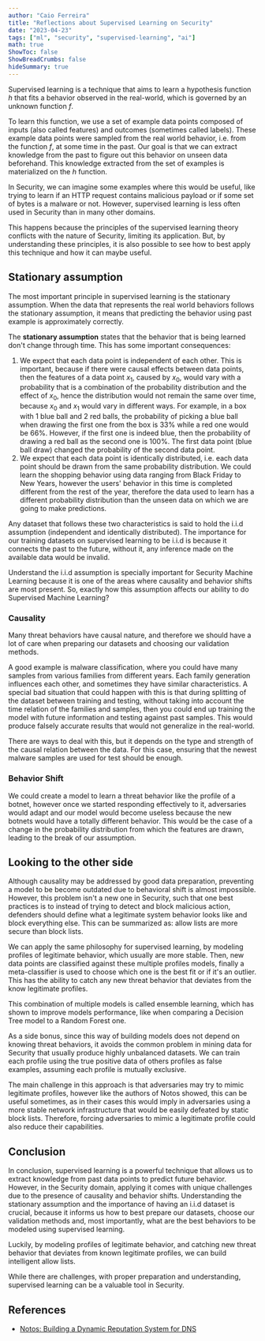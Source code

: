 ```yaml
---
author: "Caio Ferreira"
title: "Reflections about Supervised Learning on Security"
date: "2023-04-23"
tags: ["ml", "security", "supervised-learning", "ai"]
math: true
ShowToc: false
ShowBreadCrumbs: false
hideSummary: true
---
```


Supervised learning is a technique that aims to learn a hypothesis function $h$ that fits a behavior observed in the real-world, which is governed by an unknown function $f$.

To learn this function, we use a set of example data points composed of inputs (also called features) and outcomes (sometimes called labels). These example data points were sampled from the real world behavior, i.e. from the function $f$, at some time in the past. Our goal is that we can extract knowledge from the past to figure out this behavior on unseen data beforehand. This knowledge extracted from the set of examples is materialized on the $h$ function.

In Security, we can imagine some examples where this would be useful, like trying to learn if an HTTP request contains malicious payload or if some set of bytes is a malware or not. However, supervised learning is less often used in Security than in many other domains.

This happens because the principles of the supervised learning theory conflicts with the nature of Security, limiting its application. But, by understanding these principles, it is also possible to see how to best apply this technique and how it can maybe useful.

## Stationary assumption

The most important principle in supervised learning is the stationary assumption. When the data that represents the real world behaviors follows the stationary assumption, it means that predicting the behavior using past example is approximately correctly.

The **stationary assumption** states that the behavior that is being learned don't change through time. This has some important consequences:

1. We expect that each data point is independent of each other. This is important, because if there were causal effects between data points, then the features of a data point $x_1$, caused by $x_0$, would vary with a probability that is a combination of the probability distribution and the effect of $x_0$, hence the distribution would not remain the same over time, because $x_0$ and $x_1$ would vary in different ways. For example, in a box with 1 blue ball and 2 red balls, the probability of picking a blue ball when drawing the first one from the box is 33% while a red one would be 66%. However, if the first one is indeed blue, then the probability of drawing a red ball as the second one is 100%. The first data point (blue ball draw) changed the probability of the second data point.
2. We expect that each data point is identically distributed, i.e. each data point should be drawn from the same probability distribution. We could learn the shopping behavior using data ranging from Black Friday to New Years, however the users' behavior in this time is completed different from the rest of the year, therefore the data used to learn has a different probability distribution than the unseen data on which we are going to make predictions.

Any dataset that follows these two characteristics is said to hold the i.i.d assumption (independent and identically distributed). The importance for our training datasets on supervised learning to be i.i.d is because it connects the past to the future, without it, any inference made on the available data would be invalid.

Understand the i.i.d assumption is specially important for Security Machine Learning because it is one of the areas where causality and behavior shifts are most present. So, exactly how this assumption affects our ability to do Supervised Machine Learning?

### Causality

Many threat behaviors have causal nature, and therefore we should have a lot of care when preparing our datasets and choosing our validation methods.

A good example is malware classification, where you could have many samples from various families from different years. Each family generation influences each other, and sometimes they have similar characteristics.
A special bad situation that could happen with this is that during splitting of the dataset between training and testing, without taking into account the time relation of the families and samples, then you could end up training the model with future information and testing against past samples. This would produce falsely accurate results that would not generalize in the real-world.

There are ways to deal with this, but it depends on the type and strength of the causal relation between the data. For this case, ensuring that the newest malware samples are used for test should be enough.

### Behavior Shift

We could create a model to learn a threat behavior like the profile of a botnet, however once we started responding effectively to it, adversaries would adapt and our model would become useless because the new botnets would have a totally different behavior.
This would be the case of a change in the probability distribution from which the features are drawn, leading to the break of our assumption.

## Looking to the other side

Although causality may be addressed by good data preparation, preventing a model to be become outdated due to behavioral shift is almost impossible. However, this problem isn't a new one in Security, such that one best practices is to instead of trying to detect and block malicious action, defenders should define what a legitimate system behavior looks like and block everything else. This can be summarized as: allow lists are more secure than block lists.

We can apply the same philosophy for supervised learning, by modeling profiles of legitimate behavior, which usually are more stable. Then, new data points are classified against these multiple profiles models, finally a meta-classifier is used to choose which one is the best fit or if it's an outlier. This has the ability to catch any new threat behavior that deviates from the know legitimate profiles.

This combination of multiple models is called ensemble learning, which has shown to improve models performance, like when comparing a Decision Tree model to a Random Forest one.

As a side bonus, since this way of building models does not depend on knowing threat behaviors, it avoids the common problem in mining data for Security that usually produce highly unbalanced datasets. We can train each profile using the true positive data of others profiles as false examples, assuming each profile is mutually exclusive.

The main challenge in this approach is that adversaries may try to mimic legitimate profiles, however like the authors of Notos showed, this can be useful sometimes, as in their cases this would imply in adversaries using a more stable network infrastructure that would be easily defeated by static block lists. Therefore, forcing adversaries to mimic a legitimate profile could also reduce their capabilities.

## Conclusion

In conclusion, supervised learning is a powerful technique that allows us to extract knowledge from past data points to predict future behavior. However, in the Security domain, applying it comes with unique challenges due to the presence of causality and behavior shifts. Understanding the stationary assumption and the importance of having an i.i.d dataset is crucial, because it informs us how to best prepare our datasets, choose our validation methods and, most importantly, what are the best behaviors to be modeled using supervised learning.

Luckily, by modeling profiles of legitimate behavior, and catching new threat behavior that deviates from known legitimate profiles, we can build intelligent allow lists.

While there are challenges, with proper preparation and understanding, supervised learning can be a valuable tool in Security.

## References

- [Notos: Building a Dynamic Reputation System for DNS](https://astrolavos.gatech.edu/articles/Antonakakis.pdf)
